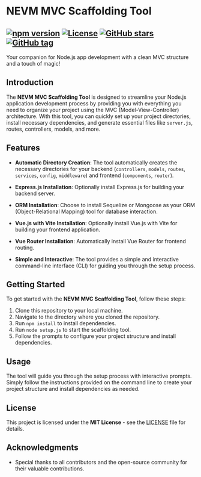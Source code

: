 # NEVM MVC Scaffolding Tool
[![npm version](https://img.shields.io/npm/v/nevm-mvc-scaffold.svg?style=badge)](https://www.npmjs.com/package/nevm-mvc-scaffold)
[![License](https://img.shields.io/github/license/the-provost/nevm-mvc-scaffold.svg?style=badge)](LICENSE)
[![GitHub stars](https://img.shields.io/github/stars/the-provost/nevm-mvc-scaffold.svg?style=badge)](https://github.com/the-provost/nevm-mvc-scaffold/stargazers)
[![GitHub tag](https://img.shields.io/github/tag/the-provost/nevm-mvc-scaffold.svg?style=badge)](https://github.com/the-provost/nevm-mvc-scaffold/tags)
---

Your companion for Node.js app development with a clean MVC structure and a touch of magic!

## Introduction

The **NEVM MVC Scaffolding Tool** is designed to streamline your Node.js application development process by providing you with everything you need to organize your project using the MVC (Model-View-Controller) architecture. With this tool, you can quickly set up your project directories, install necessary dependencies, and generate essential files like `server.js`, routes, controllers, models, and more.

## Features

- **Automatic Directory Creation**: The tool automatically creates the necessary directories for your backend (`controllers`, `models`, `routes`, `services`, `config`, `middleware`) and frontend (`components`, `router`).
  
- **Express.js Installation**: Optionally install Express.js for building your backend server.
  
- **ORM Installation**: Choose to install Sequelize or Mongoose as your ORM (Object-Relational Mapping) tool for database interaction.
  
- **Vue.js with Vite Installation**: Optionally install Vue.js with Vite for building your frontend application.
  
- **Vue Router Installation**: Automatically install Vue Router for frontend routing.
  
- **Simple and Interactive**: The tool provides a simple and interactive command-line interface (CLI) for guiding you through the setup process.

## Getting Started

To get started with the **NEVM MVC Scaffolding Tool**, follow these steps:

1. Clone this repository to your local machine.
2. Navigate to the directory where you cloned the repository.
3. Run `npm install` to install dependencies.
4. Run `node setup.js` to start the scaffolding tool.
5. Follow the prompts to configure your project structure and install dependencies.

## Usage

The tool will guide you through the setup process with interactive prompts. Simply follow the instructions provided on the command line to create your project structure and install dependencies as needed.

## License

This project is licensed under the **MIT License** - see the [LICENSE](LICENSE) file for details.

## Acknowledgments

- Special thanks to all contributors and the open-source community for their valuable contributions.

